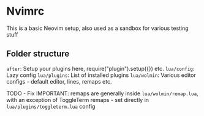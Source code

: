 # Nvimrc

This is a basic Neovim setup, also used as a sandbox for various testing stuff

## Folder structure

<Some nice tree here>

`after`: Setup your plugins here, require("plugin").setup({}) etc.
`lua/config`: Lazy config
`lua/plugins`: List of installed plugins
`lua/wolmin`: Various editor configs - default editor, lines, remaps etc.

TODO - Fix 
IMPORTANT: remaps are generally inside `lua/wolmin/remap.lua`, with an exception of ToggleTerm remaps - set directly in `lua/plugins/toggleterm.lua` config 
